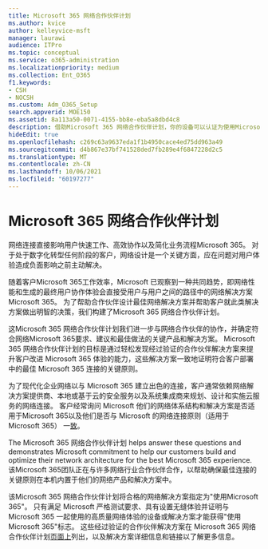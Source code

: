 ```yaml
---
title: Microsoft 365 网络合作伙伴计划
ms.author: kvice
author: kelleyvice-msft
manager: laurawi
audience: ITPro
ms.topic: conceptual
ms.service: o365-administration
ms.localizationpriority: medium
ms.collection: Ent_O365
f1.keywords:
- CSH
- NOCSH
ms.custom: Adm_O365_Setup
search.appverid: MOE150
ms.assetid: 8a113a50-0071-4155-bb8e-eba5a8dbd4c8
description: 借助Microsoft 365 网络合作伙伴计划，你的设备可以认证为使用Microsoft 365。
hideEdit: true
ms.openlocfilehash: c269c63a9637eda1f1b4950cace4ed75dd963a49
ms.sourcegitcommit: d4b867e37bf741528ded7fb289e4f6847228d2c5
ms.translationtype: MT
ms.contentlocale: zh-CN
ms.lasthandoff: 10/06/2021
ms.locfileid: "60197277"
---
```

# <a name="microsoft-365-networking-partner-program"></a>Microsoft 365 网络合作伙伴计划

网络连接直接影响用户快速工作、高效协作以及简化业务流程Microsoft 365。 对于处于数字化转型任何阶段的客户，网络设计是一个关键方面，应在问题对用户体验造成负面影响之前主动解决。

随着客户Microsoft 365工作效率，Microsoft 已观察到一种共同趋势，即网络性能和生成的最终用户协作体验会直接受用户与用户之间的路径中的网络解决方案Microsoft 365。 为了帮助合作伙伴设计最佳网络解决方案并帮助客户就此类解决方案做出明智的决策，我们构建了Microsoft 365 网络合作伙伴计划。

这Microsoft 365 网络合作伙伴计划我们进一步与网络合作伙伴的协作，并确定符合网络Microsoft 365要求、建议和最佳做法的关键产品和解决方案。 Microsoft 365 网络合作伙伴计划的目标是通过轻松发现经过验证的合作伙伴解决方案来提升客户改进 Microsoft 365 体验的能力，这些解决方案一致地证明符合客户部署中的最佳 Microsoft 365 连接的关键原则。

为了现代化企业网络以与 Microsoft 365 建立出色的连接，客户通常依赖网络解决方案提供商、本地或基于云的安全服务以及系统集成商来规划、设计和实施云服务的网络连接。 客户经常询问 Microsoft 他们的网络体系结构和解决方案是否适用于Microsoft 365以及他们是否与 Microsoft 的网络连接原则（适用于 Microsoft 365） 一[致](./microsoft-365-network-connectivity-principles.md)。

The Microsoft 365 网络合作伙伴计划 helps answer these questions and demonstrates Microsoft commitment to help our customers build and optimize their network architecture for the best Microsoft 365 experience. 该Microsoft 365团队正在与许多网络行业合作伙伴合作，以帮助确保最佳连接的关键原则在本机内置于他们的网络产品和解决方案中。

该Microsoft 365 网络合作伙伴计划将合格的网络解决方案指定为"使用Microsoft 365"。 只有满足 Microsoft 严格测试要求、具有设置无缝体验并证明与 Microsoft 365 一起使用的高质量网络体验的设备或解决方案才能获得"使用 Microsoft 365"标志。 这些经过验证的合作伙伴解决方案在 Microsoft 365 网络合作伙伴计划[页面上](https://www.microsoft.com/microsoft-365/partners/O365networkingpartners)列出，以及解决方案详细信息和链接以了解更多信息。
